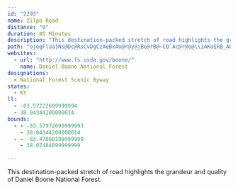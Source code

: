 ```yaml
---
id: "2293"
name: Zilpo Road
distance: "9"
duration: 45 Minutes
description: "This destination-packed stretch of road highlights the grandeur and quality of Daniel Boone National Forest."
path: "ojegFlua}Ns@Dc@RsCvDgCzAeBxAo@r@y@jBe@rB@~CO`Ac@r@o@\\iAKoEkB_AUmCO}ADe@Dm@XcB~Ak@\\iALcAWu@BsClCg@Le@?e@Mc@]yBgD_Aq@iAI}Bx@_@Fc@Au@Wo@k@sAyBy@aA_As@gASs@Hk@\\aHnHkArBcD~G{@dAeAr@w@R}@D_F_@iFf@_A?oAa@i@y@Sm@Ks@?qAPgAVk@hAs@tAQr@_@n@eAHeAIuCYkAo@m@yBgAc@c@Ym@UmAOmB?mADs@\\iAnCuFXeADm@EeCDmAbD}M\\s@n@_AxCeBr@}@h@aBTmBCsAUqBKy@c@mAyAaCoC}Bs@oASkASmIFyBNs@Zm@rAy@pDY`Ae@r@_Bh@oCDqAEy@iBoG_@yEo@mD@_Ah@sBHaASkHr@_HBiEb@sAd@c@t@UlFk@l@Ah@FrAx@dAZt@Bt@MfAq@pIgHt@eAh@kARuACy@[sCC_A|C}LRoB^iHzBuLRkCUaB]y@e@m@iCqBi@sAI_B^{IEgAi@yFBsEKgBaA_F[cDYcBo@sAcBsBs@mAe@_BOeAGgAFkBZcBnAyDR_A@cAG}@Yw@e@q@m@[sDq@i@a@i@kAK{@ImEQwCkCwNY}DEsBHyCdAwKKsCc@eBs@sAcGmI}@uAe@eB_@qCo@iCsAsBqDeCoAyAc@_Bg@gG_@m@i@]cAAi@RoA~Ac@Vy@Ny@Me@Yc@_A]mEGSYe@o@_@a@GaANg@d@Wr@?xAd@vDCl@[jAs@z@k@^q@ReADeAKcA[qEkDuAo@}A[qEUoAWuAi@cAq@mAyAa@y@i@_BOgACsBN_Bh@mBbCeEvCmDrBkD~AoB|AeCf@sA`@yBDaBMkCL{@lCcE`@_@l@UT]Ng@?_@E[OYoAoA}@_Bs@cBEy@?i@h@gDHsAEuBm@_F?kBTaB`CsGXgBYsDSoFKeAYkA?a@h@yCCeBk@_EAeBL{C?_AKe@Ya@SEoBXi@_@Yg@?mAXwAJmBKeAi@g@ODc@`@[x@Id@Ix@?zEEX"
websites:
  - url: "http://www.fs.usda.gov/boone/"
    name: Daniel Boone National Forest
designations:
  - National Forest Scenic Byway
states:
  - KY
ll:
  - -83.57222699999994
  - 38.04344200000014
bounds:
  - - -83.57972699999993
    - 38.04344200000014
  - - -83.47080199999999
    - 38.07484099999999

---
```


This destination-packed stretch of road highlights the grandeur and quality of Daniel Boone National Forest.

